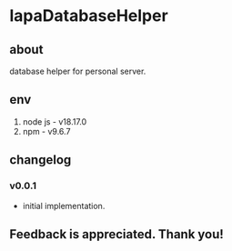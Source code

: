 # lapaDatabaseHelper

## about

database helper for personal server.

## env

1. node js - v18.17.0
2. npm - v9.6.7

## changelog

### v0.0.1

- initial implementation.

## Feedback is appreciated. Thank you!